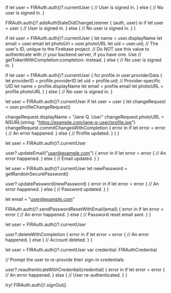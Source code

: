 

if let user = FIRAuth.auth()?.currentUser {
  // User is signed in.
} else {
  // No user is signed in.
}

FIRAuth.auth()?.addAuthStateDidChangeListener {
  (auth, user) in
    if let user = user {
      // User is signed in.
    } else {
      // No user is signed in.
    }
}

if let user = FIRAuth.auth()?.currentUser {
  let name = user.displayName
  let email = user.email
  let photoUrl = user.photoURL
  let uid = user.uid;  // The user's ID, unique to the Firebase project.
                       // Do NOT use this value to authenticate with
                       // your backend server, if you have one. Use
                       // getTokenWithCompletion:completion: instead.
} else {
  // No user is signed in.
}

if let user = FIRAuth.auth()?.currentUser {
  for profile in user.providerData {
    let providerID = profile.providerID
    let uid = profile.uid;  // Provider-specific UID
    let name = profile.displayName
    let email = profile.email
    let photoURL = profile.photoURL
  }
} else {
  // No user is signed in.
}

let user = FIRAuth.auth()?.currentUser
if let user = user {
  let changeRequest = user.profileChangeRequest()

  changeRequest.displayName = "Jane Q. User"
  changeRequest.photoURL =
      NSURL(string: "https://example.com/jane-q-user/profile.jpg")
  changeRequest.commitChangesWithCompletion { error in
    if let error = error {
      // An error happened.
    } else {
      // Profile updated.
    }
  }
}


let user = FIRAuth.auth()?.currentUser

user?.updateEmail("user@example.com") { error in
  if let error = error {
    // An error happened.
  } else {
    // Email updated.
  }
}


let user = FIRAuth.auth()?.currentUser
let newPassword = getRandomSecurePassword()

user?.updatePassword(newPassword) { error in
  if let error = error {
    // An error happened.
  } else {
    // Password updated.
  }
}

let email = "user@example.com"

FIRAuth.auth()?.sendPasswordResetWithEmail(email) { error in
  if let error = error {
    // An error happened.
  } else {
    // Password reset email sent.
  }
}

let user = FIRAuth.auth()?.currentUser

user?.deleteWithCompletion { error in
  if let error = error {
    // An error happened.
  } else {
    // Account deleted.
  }
}

let user = FIRAuth.auth()?.currentUser
var credential: FIRAuthCredential

// Prompt the user to re-provide their sign-in credentials

user?.reauthenticateWithCredential(credential) { error in
  if let error = error {
    // An error happened.
  } else {
    // User re-authenticated.
  }
}

try! FIRAuth.auth()!.signOut()
